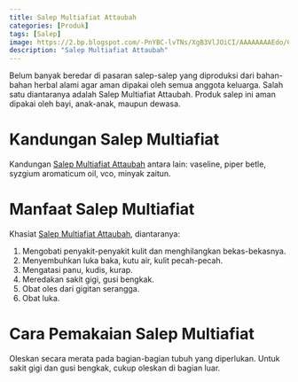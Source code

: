 ```yaml
---
title: Salep Multiafiat Attaubah
categories: [Produk]
tags: [Salep]
image: https://2.bp.blogspot.com/-PnYBC-lvTNs/XgB3VlJOiCI/AAAAAAAAEdo/CeEgB3ufGZkEOEAusjdWqbqHVLp8Di3uwCKgBGAsYHg/s1600/salep-multiafiat.png
description: "Salep Multiafiat Attaubah"
---
```


<div class="paraph">Belum banyak beredar di pasaran salep-salep yang diproduksi dari bahan-bahan herbal alami agar aman dipakai oleh semua anggota keluarga. Salah satu diantaranya adalah Salep Multiafiat Attaubah. Produk salep ini aman dipakai oleh bayi, anak-anak, maupun dewasa.</div>

<h1>Kandungan Salep Multiafiat</h1>

<div class="paraph">Kandungan <a href="/posts/salep-multiafiat-7b2" title="Salep Multiafiat Attaubah">Salep Multiafiat Attaubah</a> antara lain: vaseline, piper betle, syzgium aromaticum oil, vco, minyak zaitun.</div>

<h1>Manfaat Salep Multiafiat</h1>

<div class="paraph">Khasiat <a href="/posts/salep-multiafiat-7b2" title="Salep Multiafiat Attaubah">Salep Multiafiat Attaubah</a>, diantaranya:</div>

<ol>
    <li>Mengobati penyakit-penyakit kulit dan menghilangkan bekas-bekasnya.</li>
    <li>Menyembuhkan luka baka, kutu air, kulit pecah-pecah.</li>
    <li>Mengatasi panu, kudis, kurap.</li>
    <li>Meredakan sakit gigi, gusi bengkak.</li>
    <li>Obat oles dari gigitan serangga.</li>
    <li>Obat luka.</li>
</ol>

<h1>Cara Pemakaian Salep Multiafiat</h1>

<div class="paraph">Oleskan secara merata pada bagian-bagian tubuh yang diperlukan. Untuk sakit gigi dan gusi bengkak, cukup oleskan di bagian luar.</div>